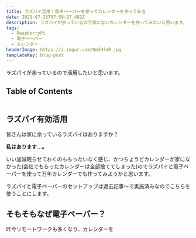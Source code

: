 ```yaml
---
title: ラズパイ活用！電子ペーパーを使ってカレンダーを作ってみる
date: 2021-07-25T07:59:27.482Z
description: ラズパイが余っているので家にないカレンダーを作ってみたいと思います。
tags:
  - RaspberryPi
  - 電子ペーパー
  - カレンダー
headerImage: https://i.imgur.com/QmIHfeR.jpg
templateKey: blog-post
---
```

ラズパイが余っているので活用したいと思います。

## Table of Contents

```toc

```

## ラズパイ有効活用

皆さんは家に余っているラズパイはありますか？

**私はあります...。**

いい加減眠らせておくのももったいなく感じ、かつちょうどカレンダーが家になかった(会社でもらったカレンダーは全部捨ててしまった)のでラズパイと電子ペーパーを使って万年カレンダーでも作ってみようかと思います。

ラズパイと電子ペーパーのセットアップは過去記事～で実施済みなのでこちらを使うことにします。

## そもそもなぜ電子ペーパー？

昨今リモートワークも多くなり、カレンダーを


















